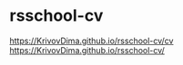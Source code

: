# rsschool-cv
https://KrivovDima.github.io/rsschool-cv/cv
https://KrivovDima.github.io/rsschool-cv/

